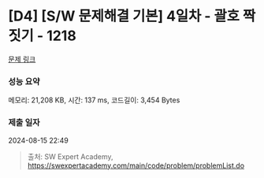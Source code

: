 # [D4] [S/W 문제해결 기본] 4일차 - 괄호 짝짓기 - 1218 

[문제 링크](https://swexpertacademy.com/main/code/problem/problemDetail.do?contestProbId=AV14eWb6AAkCFAYD) 

### 성능 요약

메모리: 21,208 KB, 시간: 137 ms, 코드길이: 3,454 Bytes

### 제출 일자

2024-08-15 22:49



> 출처: SW Expert Academy, https://swexpertacademy.com/main/code/problem/problemList.do